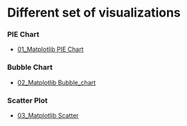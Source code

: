 # Different set of visualizations

### PIE Chart
- [01_Matplotlib PIE Chart](https://github.com/AtanuCSE/Data-Visualize/blob/master/Play-Ground/01_Matplotlib_PIE_Chart.ipynb)

### Bubble Chart
- [02_Matplotlib Bubble_chart](https://github.com/AtanuCSE/Data-Visualize/blob/master/Play-Ground/02_Matplotlib_Bubble.ipynb)

### Scatter Plot
- [03_Matplotlib Scatter](https://github.com/AtanuCSE/Data-Visualize/blob/master/Play-Ground/03_Matplotlib_Scatter.ipynb)
